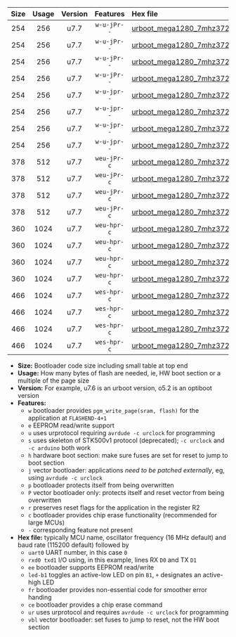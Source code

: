 |Size|Usage|Version|Features|Hex file|
|:-:|:-:|:-:|:-:|:--|
|254|256|u7.7|`w-u-jPr--`|[urboot_mega1280_7mhz3728_19200bps_uart0_rxe0_txe1_led+b7_ur_vbl.hex](https://raw.githubusercontent.com/stefanrueger/urboot.hex/main/boards/mega1280/fcpu_7mhz3728/19200_bps/urboot_mega1280_7mhz3728_19200bps_uart0_rxe0_txe1_led+b7_ur_vbl.hex)|
|254|256|u7.7|`w-u-jPr--`|[urboot_mega1280_7mhz3728_19200bps_uart1_rxd2_txd3_led+b7_ur_vbl.hex](https://raw.githubusercontent.com/stefanrueger/urboot.hex/main/boards/mega1280/fcpu_7mhz3728/19200_bps/urboot_mega1280_7mhz3728_19200bps_uart1_rxd2_txd3_led+b7_ur_vbl.hex)|
|254|256|u7.7|`w-u-jPr--`|[urboot_mega1280_7mhz3728_19200bps_uart2_rxh0_txh1_led+b7_ur_vbl.hex](https://raw.githubusercontent.com/stefanrueger/urboot.hex/main/boards/mega1280/fcpu_7mhz3728/19200_bps/urboot_mega1280_7mhz3728_19200bps_uart2_rxh0_txh1_led+b7_ur_vbl.hex)|
|254|256|u7.7|`w-u-jPr--`|[urboot_mega1280_7mhz3728_19200bps_uart3_rxj0_txj1_led+b7_ur_vbl.hex](https://raw.githubusercontent.com/stefanrueger/urboot.hex/main/boards/mega1280/fcpu_7mhz3728/19200_bps/urboot_mega1280_7mhz3728_19200bps_uart3_rxj0_txj1_led+b7_ur_vbl.hex)|
|254|256|u7.7|`w-u-jpr--`|[urboot_mega1280_7mhz3728_19200bps_uart0_rxe0_txe1_led+b7_fr_ur_vbl.hex](https://raw.githubusercontent.com/stefanrueger/urboot.hex/main/boards/mega1280/fcpu_7mhz3728/19200_bps/urboot_mega1280_7mhz3728_19200bps_uart0_rxe0_txe1_led+b7_fr_ur_vbl.hex)|
|254|256|u7.7|`w-u-jpr--`|[urboot_mega1280_7mhz3728_19200bps_uart1_rxd2_txd3_led+b7_fr_ur_vbl.hex](https://raw.githubusercontent.com/stefanrueger/urboot.hex/main/boards/mega1280/fcpu_7mhz3728/19200_bps/urboot_mega1280_7mhz3728_19200bps_uart1_rxd2_txd3_led+b7_fr_ur_vbl.hex)|
|254|256|u7.7|`w-u-jpr--`|[urboot_mega1280_7mhz3728_19200bps_uart2_rxh0_txh1_led+b7_fr_ur_vbl.hex](https://raw.githubusercontent.com/stefanrueger/urboot.hex/main/boards/mega1280/fcpu_7mhz3728/19200_bps/urboot_mega1280_7mhz3728_19200bps_uart2_rxh0_txh1_led+b7_fr_ur_vbl.hex)|
|254|256|u7.7|`w-u-jpr--`|[urboot_mega1280_7mhz3728_19200bps_uart3_rxj0_txj1_led+b7_fr_ur_vbl.hex](https://raw.githubusercontent.com/stefanrueger/urboot.hex/main/boards/mega1280/fcpu_7mhz3728/19200_bps/urboot_mega1280_7mhz3728_19200bps_uart3_rxj0_txj1_led+b7_fr_ur_vbl.hex)|
|378|512|u7.7|`weu-jPr-c`|[urboot_mega1280_7mhz3728_19200bps_uart0_rxe0_txe1_ee_led+b7_fr_ce_ur_vbl.hex](https://raw.githubusercontent.com/stefanrueger/urboot.hex/main/boards/mega1280/fcpu_7mhz3728/19200_bps/urboot_mega1280_7mhz3728_19200bps_uart0_rxe0_txe1_ee_led+b7_fr_ce_ur_vbl.hex)|
|378|512|u7.7|`weu-jPr-c`|[urboot_mega1280_7mhz3728_19200bps_uart1_rxd2_txd3_ee_led+b7_fr_ce_ur_vbl.hex](https://raw.githubusercontent.com/stefanrueger/urboot.hex/main/boards/mega1280/fcpu_7mhz3728/19200_bps/urboot_mega1280_7mhz3728_19200bps_uart1_rxd2_txd3_ee_led+b7_fr_ce_ur_vbl.hex)|
|378|512|u7.7|`weu-jPr-c`|[urboot_mega1280_7mhz3728_19200bps_uart2_rxh0_txh1_ee_led+b7_fr_ce_ur_vbl.hex](https://raw.githubusercontent.com/stefanrueger/urboot.hex/main/boards/mega1280/fcpu_7mhz3728/19200_bps/urboot_mega1280_7mhz3728_19200bps_uart2_rxh0_txh1_ee_led+b7_fr_ce_ur_vbl.hex)|
|378|512|u7.7|`weu-jPr-c`|[urboot_mega1280_7mhz3728_19200bps_uart3_rxj0_txj1_ee_led+b7_fr_ce_ur_vbl.hex](https://raw.githubusercontent.com/stefanrueger/urboot.hex/main/boards/mega1280/fcpu_7mhz3728/19200_bps/urboot_mega1280_7mhz3728_19200bps_uart3_rxj0_txj1_ee_led+b7_fr_ce_ur_vbl.hex)|
|360|1024|u7.7|`weu-hpr-c`|[urboot_mega1280_7mhz3728_19200bps_uart0_rxe0_txe1_ee_led+b7_fr_ce_ur.hex](https://raw.githubusercontent.com/stefanrueger/urboot.hex/main/boards/mega1280/fcpu_7mhz3728/19200_bps/urboot_mega1280_7mhz3728_19200bps_uart0_rxe0_txe1_ee_led+b7_fr_ce_ur.hex)|
|360|1024|u7.7|`weu-hpr-c`|[urboot_mega1280_7mhz3728_19200bps_uart1_rxd2_txd3_ee_led+b7_fr_ce_ur.hex](https://raw.githubusercontent.com/stefanrueger/urboot.hex/main/boards/mega1280/fcpu_7mhz3728/19200_bps/urboot_mega1280_7mhz3728_19200bps_uart1_rxd2_txd3_ee_led+b7_fr_ce_ur.hex)|
|360|1024|u7.7|`weu-hpr-c`|[urboot_mega1280_7mhz3728_19200bps_uart2_rxh0_txh1_ee_led+b7_fr_ce_ur.hex](https://raw.githubusercontent.com/stefanrueger/urboot.hex/main/boards/mega1280/fcpu_7mhz3728/19200_bps/urboot_mega1280_7mhz3728_19200bps_uart2_rxh0_txh1_ee_led+b7_fr_ce_ur.hex)|
|360|1024|u7.7|`weu-hpr-c`|[urboot_mega1280_7mhz3728_19200bps_uart3_rxj0_txj1_ee_led+b7_fr_ce_ur.hex](https://raw.githubusercontent.com/stefanrueger/urboot.hex/main/boards/mega1280/fcpu_7mhz3728/19200_bps/urboot_mega1280_7mhz3728_19200bps_uart3_rxj0_txj1_ee_led+b7_fr_ce_ur.hex)|
|466|1024|u7.7|`wes-hpr-c`|[urboot_mega1280_7mhz3728_19200bps_uart0_rxe0_txe1_ee_led+b7_fr_ce.hex](https://raw.githubusercontent.com/stefanrueger/urboot.hex/main/boards/mega1280/fcpu_7mhz3728/19200_bps/urboot_mega1280_7mhz3728_19200bps_uart0_rxe0_txe1_ee_led+b7_fr_ce.hex)|
|466|1024|u7.7|`wes-hpr-c`|[urboot_mega1280_7mhz3728_19200bps_uart1_rxd2_txd3_ee_led+b7_fr_ce.hex](https://raw.githubusercontent.com/stefanrueger/urboot.hex/main/boards/mega1280/fcpu_7mhz3728/19200_bps/urboot_mega1280_7mhz3728_19200bps_uart1_rxd2_txd3_ee_led+b7_fr_ce.hex)|
|466|1024|u7.7|`wes-hpr-c`|[urboot_mega1280_7mhz3728_19200bps_uart2_rxh0_txh1_ee_led+b7_fr_ce.hex](https://raw.githubusercontent.com/stefanrueger/urboot.hex/main/boards/mega1280/fcpu_7mhz3728/19200_bps/urboot_mega1280_7mhz3728_19200bps_uart2_rxh0_txh1_ee_led+b7_fr_ce.hex)|
|466|1024|u7.7|`wes-hpr-c`|[urboot_mega1280_7mhz3728_19200bps_uart3_rxj0_txj1_ee_led+b7_fr_ce.hex](https://raw.githubusercontent.com/stefanrueger/urboot.hex/main/boards/mega1280/fcpu_7mhz3728/19200_bps/urboot_mega1280_7mhz3728_19200bps_uart3_rxj0_txj1_ee_led+b7_fr_ce.hex)|

- **Size:** Bootloader code size including small table at top end
- **Usage:** How many bytes of flash are needed, ie, HW boot section or a multiple of the page size
- **Version:** For example, u7.6 is an urboot version, o5.2 is an optiboot version
- **Features:**
  + `w` bootloader provides `pgm_write_page(sram, flash)` for the application at `FLASHEND-4+1`
  + `e` EEPROM read/write support
  + `u` uses urprotocol requiring `avrdude -c urclock` for programming
  + `s` uses skeleton of STK500v1 protocol (deprecated); `-c urclock` and `-c arduino` both work
  + `h` hardware boot section: make sure fuses are set for reset to jump to boot section
  + `j` vector bootloader: applications *need to be patched externally*, eg, using `avrdude -c urclock`
  + `p` bootloader protects itself from being overwritten
  + `P` vector bootloader only: protects itself and reset vector from being overwritten
  + `r` preserves reset flags for the application in the register R2
  + `c` bootloader provides chip erase functionality (recommended for large MCUs)
  + `-` corresponding feature not present
- **Hex file:** typically MCU name, oscillator frequency (16 MHz default) and baud rate (115200 default) followed by
  + `uart0` UART number, in this case `0`
  + `rxd0 txd1` I/O using, in this example, lines RX `D0` and TX `D1`
  + `ee` bootloader supports EEPROM read/write
  + `led-b1` toggles an active-low LED on pin `B1`, `+` designates an active-high LED
  + `fr` bootloader provides non-essential code for smoother error handing
  + `ce` bootloader provides a chip erase command
  + `ur` uses urprotocol and requires `avrdude -c urclock` for programming
  + `vbl` vector bootloader: set fuses to jump to reset, not the HW boot section
